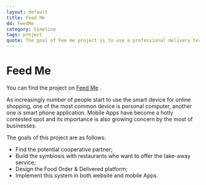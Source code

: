```yaml
---
layout: default
title: Feed Me
dd: FeedMe
category: timeline
tags: project
quote: The goal of Fee me project is to use a professional delivery team to delivery any restaurants' dishes to customers.
---
```

# Feed Me #

You can find the project on <a href="https://github.com/jevy-wangfei/PowerFTP">Feed Me</a> .

As increasingly number of people start to use the smart device for online shopping, one of the most common device is personal computer, another one is smart phone application. Mobile Apps have become a hotly contested spot and its importance is also growing concern by the most of businesses.

The goals of this project are as follows:

*	Find the potential cooperative partner;
*	Build the symbiosis with restaurants who want to offer the take-away service;
*	Design the Food Order & Delivered platform;
*	Implement this system in both website and mobile Apps.

